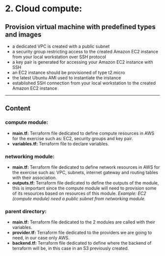 # 2. Cloud compute:
## Provision virtual machine with predefined types and images

* a dedicated VPC is created with a public subnet
* a security group restricting access to the created Amazon EC2 instance from your local workstation over SSH protocol
* a key pair is generated for accessing your Amazon EC2 instance with SSH
* an EC2 instance should be provisioned of type t2.micro
* the latest Ubuntu AMI used to instantiate the instance
* established SSH connection from your local workstation to the created Amazon EC2 instance
---
## Content
### compute module:
* **main.tf:** Terraform file dedicated to define compute resources in AWS for the exercise such as: EC2, security groups and key pair.
* **variables.tf:** Terraform file to declare variables.
### networking module:
* **main.tf:** Terraform file dedicated to define network resources in AWS for the exercise such as: VPC, subnets, internet gateway and routing tables with their association.
* **outputs.tf:** Terraform file dedicated to define the outputs of the module, this is important since the compute module will need to provision some of its resources based on resources of this module. *Example: EC2 (compute module) need a public subnet from networking module.*
### parent directory:
* **main.tf:** Terraform file dedicated to the 2 modules are called with their variables.
* **provider.tf:** Terraform file dedicated to the providers we are going to need, in our case only AWS.
* **backend.tf:** Terraform file dedicated to define where the backend of terraform will be, in this case in an S3 previously created.
